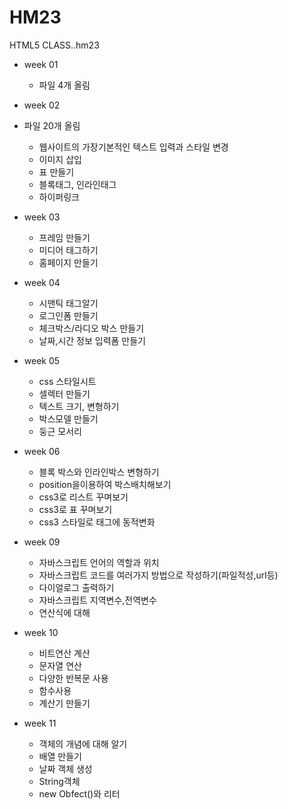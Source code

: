 # HM23
HTML5 CLASS..hm23

- week 01
  - 파일 4개 올림
  
 - week 02
  - 파일 20개 올림 
    - 웹사이트의 가장기본적인 텍스트 입력과 스타일 변경 
     - 이미지 삽입 
     - 표 만들기
     - 블록태그, 인라인태그
     - 하이퍼링크
  
- week 03
  - 프레임 만들기
  - 미디어 태그하기
  - 홈페이지 만들기
  
  
 - week 04
   - 시맨틱 태그알기
   - 로그인폼 만들기
   - 체크박스/라디오 박스 만들기 
   - 날짜,시간 정보 입력폼 만들기
   
   
 - week 05
   - css 스타일시트
   - 셀렉터 만들기
   - 텍스트 크기, 변형하기
   - 박스모델 만들기
   - 둥근 모서리 
   
 - week 06  
   - 블록 박스와 인라인박스 변형하기  
   - position을이용하여 박스배치해보기  
   - css3로 리스트 꾸며보기 
   - css3로 표 꾸며보기 
   - css3 스타일로 태그에 동적변화 
  
 - week 09
   - 자바스크립트 언어의 역할과 위치
   - 자바스크립트 코드를 여러가지 방법으로 작성하기(파일적성,url등)
   - 다이얼로그 출력하기
   - 자바스크립트 지역변수,전역변수
   - 연산식에 대해

- week 10
   - 비트연산 계산
   - 문자열 연산
   - 다양한 반복문 사용
   - 함수사용
   - 계산기 만들기
   
- week 11
   - 객체의 개념에 대해 알기
   - 배열 만들기
   - 날짜 객체 생성
   - String객체
   - new Obfect()와 리터
  
  
  
  

